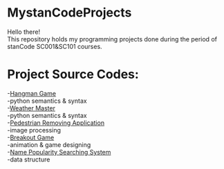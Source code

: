 # MystanCodeProjects
Hello there!\
This repository holds my programming projects done during the period of stanCode SC001&SC101 courses.

# Project Source Codes:
-[Hangman Game](https://github.com/thegloriachen/MystanCodeProjects/blob/main/stanCode_Projects/SC001/hangman.py)\
 -python semantics & syntax\
-[Weather Master](https://github.com/thegloriachen/MystanCodeProjects/blob/main/stanCode_Projects/SC001/weather_master.py)\
 -python semantics & syntax\
-[Pedestrian Removing Application](https://github.com/thegloriachen/MystanCodeProjects/tree/main/stanCode_Projects/SC101/photoshop)\
 -image processing\
-[Breakout Game](https://github.com/thegloriachen/MystanCodeProjects/tree/main/stanCode_Projects/SC101/breakout_game)\
 -animation & game designing\
-[Name Popularity Searching System](https://github.com/thegloriachen/MystanCodeProjects/tree/main/stanCode_Projects/SC101/babyname_webcrawler)\
 -data structure
